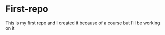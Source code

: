 First-repo
==========

This is my first repo and I created it because of a course but I'll be working on it 
